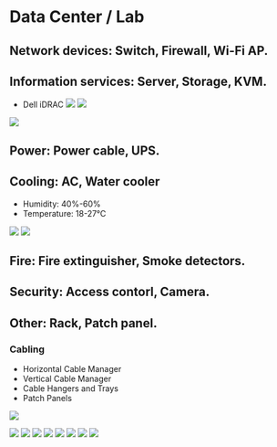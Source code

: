# Data Center / Lab

## Network devices: Switch, Firewall, Wi-Fi AP.

## Information services: Server, Storage, KVM.
- Dell iDRAC
![](fig/iDRAC-0.png)
![](fig/iDRAC-1.jpg)

![](fig/server-1.jpg)

## Power: Power cable, UPS.

## Cooling: AC, Water cooler
- Humidity: 40%-60%
- Temperature: 18-27&deg;C

![](fig/cooling.jpg)
![](fig/cooling-2.jpg)

## Fire: Fire extinguisher, Smoke detectors.

## Security: Access contorl, Camera.

## Other: Rack, Patch panel.

### Cabling
- Horizontal Cable Manager
- Vertical Cable Manager
- Cable Hangers and Trays
- Patch Panels

![](data-comm/fig/network-cabling.png)

![](fig/cabling-1.jpg)
![](fig/cabling-2.jpg)
![](fig/cabling-3.jpg)
![](fig/cabling-4.jpg)
![](fig/cabling-0.jpg)
![](fig/cabling-5.jpg)
![](fig/cabling-6.jpg)
![](fig/cabling-7.jpg)

